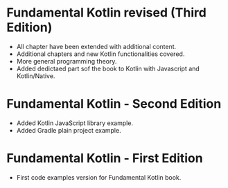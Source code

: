 # Fundamental Kotlin revised (Third Edition)

- All chapter have been extended with additional content.
- Additional chapters and new Kotlin functionalities covered.
- More general programming theory.
- Added dedictaed part sof the book to Kotlin with Javascript and Kotlin/Native. 

# Fundamental Kotlin - Second Edition

- Added Kotlin JavaScript library example.
- Added Gradle plain project example.

# Fundamental Kotlin - First Edition

- First code examples version for Fundamental Kotlin book.  
